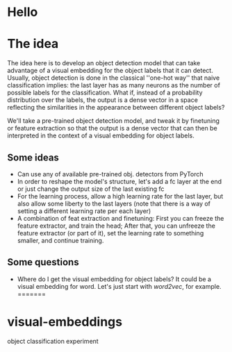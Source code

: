 # Hello

# The idea
The idea here is to develop an object detection model that can take advantage of
a visual embedding for the object labels that it can detect.
Usually, object detection is done in the classical ''one-hot way'' that naive
classification implies: the last layer has as many neurons as the number of possible labels for the classification.
What if, instead of a probability distribution over the labels, the output is a dense vector in a space reflecting the similarities in the appearance between different object labels?

We'll take a pre-trained object detection model, and tweak it by finetuning or feature extraction so that the output is a dense vector that can then be interpreted in the context of a visual embedding for object labels.

## Some ideas
- Can use any of available pre-trained obj. detectors from PyTorch
- In order to reshape the model's structure, let's add a fc layer at the end or just change the output size of the last existing fc
- For the learning process, allow a high learning rate for the last layer, but also allow some liberty to the last layers (note that there is a way of setting a different learning rate per each layer)
- A combination of feat extraction and finetuning: First you can freeze the feature extractor, and train the head; After that, you can unfreeze the feature extractor (or part of it), set the learning rate to something smaller, and continue training.

## Some questions
- Where do I get the visual embedding for object labels? It could be a visual embedding for word. Let's just start with *word2vec*, for example.
=======
# visual-embeddings
object classification experiment

